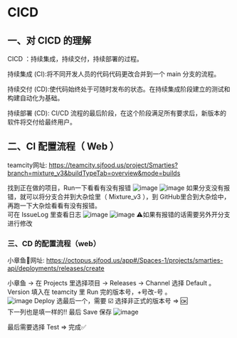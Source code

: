 # CICD
## 一、对 CICD 的理解
CICD ：持续集成，持续交付，持续部署的过程。    

持续集成 (CI):将不同开发人员的代码代码更改合并到一个 main 分支的流程。

持续交付 (CD):使代码始终处于可随时发布的状态。在持续集成阶段建立的测试和构建自动化为基础。

持续部署 (CD): CI/CD 流程的最后阶段，在这个阶段满足所有要求后，新版本的软件将交付给最终用户。  

## 二、CI 配置流程（ Web ）
teamcity网址: https://teamcity.sjfood.us/project/Smarties?branch=mixture_v3&buildTypeTab=overview&mode=builds

找到正在做的项目，Run一下看看有没有报错
![image](https://github.com/vlvvh/C-sharp-learn/assets/160467935/bd04f1c0-c8db-44d7-a14b-abb03a09ecd0)
![image](https://github.com/vlvvh/C-sharp-learn/assets/160467935/b8c9fd30-58a7-4841-83de-b9e15b383aaa)
如果分支没有报错，就可以将分支合并到大杂烩里（ Mixture_v3 ），到 GitHub里合到大杂烩中，再跑一下大杂烩看看有没有报错。   
可在 IssueLog 里查看日志
![image](https://github.com/vlvvh/C-sharp-learn/assets/160467935/cbb523f3-122e-43c4-9b2c-fd5f96a1661d)
![image](https://github.com/vlvvh/C-sharp-learn/assets/160467935/b687b20c-0355-4b7b-b5ef-7f0e1f617e1e)
⚠️如果有报错的话需要另外开分支进行修改

### 三、CD 的配置流程（web）
小章鱼🐙网址: https://octopus.sjfood.us/app#/Spaces-1/projects/smarties-api/deployments/releases/create

小章鱼 -> 在 Projects 里选择项目 -> Releases -> Channel 选择 Default 。    
Version 填入在 teamcity 里 Run 完的版本号，+号改-号 。      
![image](https://github.com/vlvvh/C-sharp-learn/assets/160467935/70517e7f-2c13-4167-b343-d04e2074e0ce)
Deploy 选最后一个，需要 ☑️ 选择非正式的版本号 => 🆗        
下一列也是填一样的‼️ 最后 Save 保存
![image](https://github.com/vlvvh/C-sharp-learn/assets/160467935/9d83ecee-d7fb-40e3-a79a-199beba7bb37)

最后需要选择 Test => 完成✅
